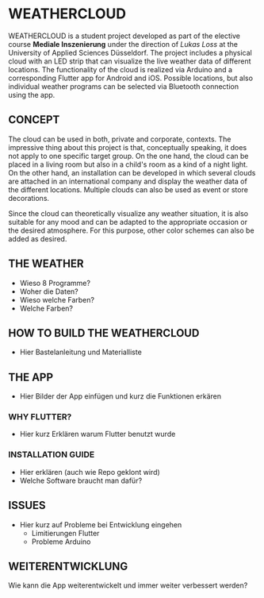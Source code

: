 # WEATHERCLOUD
WEATHERCLOUD is a student project developed as part of the elective course **Mediale Inszenierung** under the direction of *Lukas Loss* at the University of Applied Sciences Düsseldorf. The project includes a physical cloud with an LED strip that can visualize the live weather data of different locations. The functionality of the cloud is realized via Arduino and a corresponding Flutter app for Android and iOS. Possible locations, but also individual weather programs can be selected via Bluetooth connection using the app.

## CONCEPT
The cloud can be used in both, private and corporate, contexts. The impressive thing about this project is that, conceptually speaking, it does not apply to one specific target group. On the one hand, the cloud can be placed in a living room but also in a child's room as a kind of a night light. On the other hand, an installation can be developed in which several clouds are attached in an international company and display the weather data of the different locations. Multiple clouds can also be used as event or store decorations. 

Since the cloud can theoretically visualize any weather situation, it is also suitable for any mood and can be adapted to the appropriate occasion or the desired atmosphere. For this purpose, other color schemes can also be added as desired.

## THE WEATHER
- Wieso 8 Programme?
- Woher die Daten?
- Wieso welche Farben?
- Welche Farben?

## HOW TO BUILD THE WEATHERCLOUD
- Hier Bastelanleitung und Materialliste

## THE APP
- Hier Bilder der App einfügen und kurz die Funktionen erkären

### WHY FLUTTER?
- Hier kurz Erklären warum Flutter benutzt wurde

### INSTALLATION GUIDE
- Hier erklären (auch wie Repo geklont wird)
- Welche Software braucht man dafür?

## ISSUES
- Hier kurz auf Probleme bei Entwicklung eingehen
  - Limitierungen Flutter
  - Probleme Arduino

## WEITERENTWICKLUNG
Wie kann die App weiterentwickelt und immer weiter verbessert werden?
